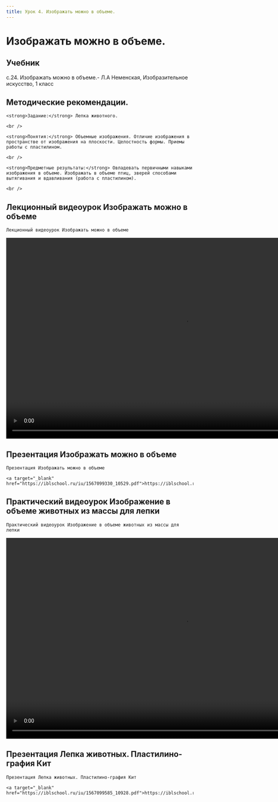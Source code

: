 ```yaml
---
title: Урок 4. Изображать можно в объеме.
---
```


# Изображать можно в объеме.

## Учебник

с.24. Изображать можно в объеме.- Л.А Неменская, Изобразительное искусство, 1 класс

## Методические рекомендации.

<p>
	<strong>Задание:</strong> Лепка животного. 
</p>
<p>
	<br /> 
</p>
<p>
	<strong>Понятия:</strong> Объемные изображения. Отличие изображения в пространстве от изображения на плоскости. Целостность формы. Приемы работы с пластилином. 
</p>
<p>
	<br /> 
</p>
<p>
	<strong>Предметные результаты:</strong> Овладевать первичными навыками изображения в объеме. Изображать в объеме птиц, зверей способами вытягивания и вдавливания (работа с пластилином). 
</p>
<p>
	<br />
</p>

## Лекционный видеоурок Изображать можно в объеме

<p>
	Лекционный видеоурок Изображать можно в объеме
</p>


<video width="960" height="540" controls>
  <source src="https://vod-progressive.akamaized.net/exp=1667466112~acl=%2Fvimeo-prod-skyfire-std-us%2F01%2F3143%2F13%2F340718848%2F1358548405.mp4~hmac=e1b775c4a4630ba2a5b9cb77022b4965be288bc0630c603fd9744c4b84fe55c3/vimeo-prod-skyfire-std-us/01/3143/13/340718848/1358548405.mp4" type="video/mp4">
Your browser does not support the video tag.
</video>


## Презентация Изображать можно в объеме

<p>
	Презентация Изображать можно в объеме 
</p>
<p>
	<a target="_blank" href="https://iblschool.ru/iu/1567099330_10529.pdf">https://iblschool.ru/iu/1567099330_10529.pdf</a>
</p>

## Практический видеоурок Изображение в объеме животных из массы для лепки

<p>
	Практический видеоурок Изображение в объеме животных из массы для лепки
</p>


<video width="960" height="540" controls>
  <source src="https://vod-progressive.akamaized.net/exp=1667467853~acl=%2Fvimeo-prod-skyfire-std-us%2F01%2F3222%2F13%2F341112340%2F1361184324.mp4~hmac=dbf2619f4ff2ad34a32789a27083d59bea528a722c597279027763da52a0b5c7/vimeo-prod-skyfire-std-us/01/3222/13/341112340/1361184324.mp4" type="video/mp4">
Your browser does not support the video tag.
</video>


## Презентация Лепка животных. Пластилино-графия Кит

<p>
	Презентация Лепка животных. Пластилино-графия Кит 
</p>
<p>
	<a target="_blank" href="https://iblschool.ru/iu/1567099585_10928.pdf">https://iblschool.ru/iu/1567099585_10928.pdf</a>
</p>